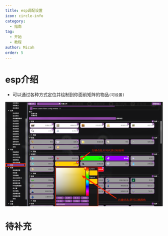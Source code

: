 ```yaml
---
title: esp调配设置
icon: circle-info
category:
  - 指南
tag:
  - 开始
  - 教程
author: Micah
order: 5
---
```


# esp介绍
-  可以通过各种方式定位并绘制到你面前矩阵的物品`(可设置)`


![](images/esp-change.png)
# 待补充

